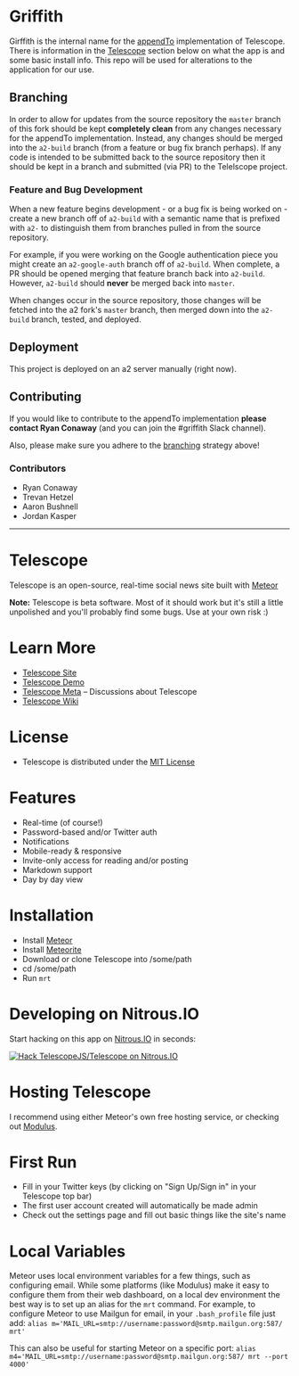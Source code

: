 # Griffith

Girffith is the internal name for the [appendTo](http://appendto.com) implementation 
of Telescope. There is information in the [Telescope](#Telescope) section below on 
what the app is and some basic install info. This repo will be used for alterations 
to the application for our use.

## Branching

In order to allow for updates from the source repository the `master` branch of 
this fork should be kept __completely clean__ from any changes necessary for the 
appendTo implementation. Instead, any changes should be merged into the `a2-build` 
branch (from a feature or bug fix branch perhaps). If any code is intended to 
be submitted back to the source repository then it should be kept in a branch and 
submitted (via PR) to the Telelscope project.

### Feature and Bug Development

When a new feature begins development - or a bug fix is being worked on - create a 
new branch off of `a2-build` with a semantic name that is prefixed with `a2-` to 
distinguish them from branches pulled in from the source repository.

For example, if you were working on the Google authentication piece you might create 
an `a2-google-auth` branch off of `a2-build`. When complete, a PR should be opened 
merging that feature branch back into `a2-build`. However, `a2-build` should 
**never** be merged back into `master`.

When changes occur in the source repository, those changes will be fetched into the 
a2 fork's `master` branch, then merged down into the `a2-build` branch, tested, and 
deployed.

## Deployment

This project is deployed on an a2 server manually (right now).

## Contributing

If you would like to contribute to the appendTo implementation **please contact 
Ryan Conaway** (and you can join the #griffith Slack channel).

Also, please make sure you adhere to the [branching](#Branching) strategy above!

### Contributors

* Ryan Conaway
* Trevan Hetzel
* Aaron Bushnell
* Jordan Kasper

-----

# Telescope

Telescope is an open-source, real-time social news site built with [Meteor](http://meteor.com)

**Note:** Telescope is beta software. Most of it should work but it's still a little unpolished and you'll probably find some bugs. Use at your own risk :)

# Learn More
- [Telescope Site](http://telesc.pe)
- [Telescope Demo](http://demo.telesc.pe)
- [Telescope Meta](http://meta.telesc.pe/) – Discussions about Telescope
- [Telescope Wiki](https://github.com/SachaG/Telescope/wiki)

# License
- Telescope is distributed under the [MIT License](http://opensource.org/licenses/MIT)

# Features
- Real-time (of course!)
- Password-based and/or Twitter auth
- Notifications
- Mobile-ready & responsive
- Invite-only access for reading and/or posting
- Markdown support
- Day by day view

# Installation
- Install [Meteor](http://meteor.com)
- Install [Meteorite](https://github.com/oortcloud/meteorite/)
- Download or clone Telescope into /some/path
- cd /some/path
- Run `mrt`

# Developing on Nitrous.IO

Start hacking on this app on
[Nitrous.IO](https://www.nitrous.io/?utm_source=github.com&utm_campaign=Telescope&utm_medium=hackonnitrous)
in seconds:

[![Hack TelescopeJS/Telescope on Nitrous.IO](https://d3o0mnbgv6k92a.cloudfront.net/assets/hack-l-v1-3cc067e71372f6045e1949af9d96095b.png)](https://www.nitrous.io/hack_button?source=embed&runtime=nodejs&repo=TelescopeJS%2FTelescope&file_to_open=README.nitrous.md)

# Hosting Telescope

I recommend using either Meteor's own free hosting service, or checking out [Modulus](http://modulus.io/). 

# First Run
- Fill in your Twitter keys (by clicking on "Sign Up/Sign in" in your Telescope top bar)
- The first user account created will automatically be made admin
- Check out the settings page and fill out basic things like the site's name

# Local Variables
Meteor uses local environment variables for a few things, such as configuring email. While some platforms (like Modulus) make it easy to configure them from their web dashboard, on a local dev environment the best way is to set up an alias for the `mrt` command. 
For example, to configure Meteor to use Mailgun for email, in your `.bash_profile` file just add:
`alias m='MAIL_URL=smtp://username:password@smtp.mailgun.org:587/ mrt'`

This can also be useful for starting Meteor on a specific port:
`alias m4='MAIL_URL=smtp://username:password@smtp.mailgun.org:587/ mrt --port 4000'`